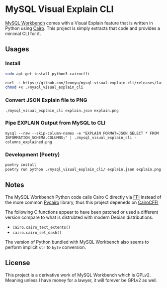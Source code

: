 # MySQL Visual Explain CLI

[MySQL Workbench](https://github.com/mysql/mysql-workbench/) comes with a Visual Explain feature that is written in Python using [Cairo](https://www.cairographics.org/). This project is simply extracts that code and provides a minimal CLI for it.

## Usages

### Install

```sh
sudo apt-get install python3-cairocffi

curl -L https://github.com/leonyu/mysql-visual-explain-cli/releases/latest/download/mysql_visual_explain_cli.pyz -o ./mysql_visual_explain_cli
chmod +x ./mysql_visual_explain_cli
```

### Convert JSON Explain file to PNG
```
./mysql_visual_explain_cli explain.json explain.png
```

### Pipe EXPLAIN Output from MySQL to CLI

```
mysql --raw --skip-column-names -e "EXPLAIN FORMAT=JSON SELECT * FROM INFORMATION_SCHEMA.COLUMNS;" | ./mysql_visual_explain_cli - columns_explained.png
```

### Development (Poetry)

```sh
poetry install
poetry run python ./mysql_visual_explain_cli/ explain.json explain.png
```

## Notes

The MySQL Workbench Python code calls Cairo C directly via [FFI](https://en.wikipedia.org/wiki/Foreign_function_interface) instead of the more common [Pycairo](https://pypi.org/project/pycairo/) library, thus this project depeneds on [CairoCFFI](https://pypi.org/project/cairocffi/)

The following C functions appear to have been patched or used a different version compare to what is distrubted with modern Debian distributions.

* `cairo.cairo_text_extents()`
* `cairo.cairo_set_dash()`

The version of Python bundled with MySQL Workbench also seems to perform implicit `str` to `byte` conversion.

## License

This project is a derivative work of MySQL Workbench which is GPLv2. Meaning unless I have money for a lawyer, it will forever be GPLv2 as well.
